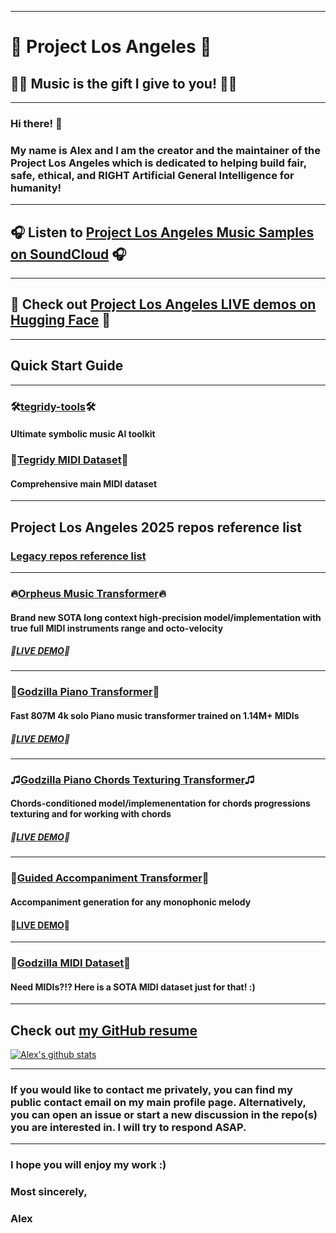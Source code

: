 ***
# 🌇 Project Los Angeles 🌇
## 🎵🎶 Music is the gift I give to you! 🎵🎶

***

### Hi there! 👋

### My name is Alex and I am the creator and the maintainer of the Project Los Angeles which is dedicated to helping build fair, safe, ethical, and RIGHT Artificial General Intelligence for humanity!

***

## 🎧 Listen to [Project Los Angeles Music Samples on SoundCloud](https://soundcloud.com/aleksandr-sigalov-61) 🎧

***

## 🤗 Check out [Project Los Angeles LIVE demos on Hugging Face](https://huggingface.co/asigalov61) 🤗

***

## Quick Start Guide

***

### 🛠️[tegridy-tools](https://github.com/asigalov61/tegridy-tools)🛠️
#### Ultimate symbolic music AI toolkit

### 🎹[Tegridy MIDI Dataset](https://github.com/asigalov61/Tegridy-MIDI-Dataset)🎹
#### Comprehensive main MIDI dataset

***

## Project Los Angeles 2025 repos reference list
### [Legacy repos reference list](https://github.com/asigalov61/asigalov61/blob/main/README_LEGACY.md)

***

### 🔥[Orpheus Music Transformer](https://huggingface.co/asigalov61/Orpheus-Music-Transformer)🔥

#### Brand new SOTA long context high-precision model/implementation with true full MIDI instruments range and octo-velocity

##### 🤗[LIVE DEMO](https://huggingface.co/collections/asigalov61/orpheus-music-transformer-685c3c8e59ed1414c02bb8cd)🤗

***

### 🎹[Godzilla Piano Transformer](https://huggingface.co/asigalov61/Godzilla-Piano-Transformer)🎹

#### Fast 807M 4k solo Piano music transformer trained on 1.14M+ MIDIs

##### 🤗[LIVE DEMO](https://huggingface.co/spaces/asigalov61/Godzilla-Piano-Transformer)🤗

***

### ♫[Godzilla Piano Chords Texturing Transformer](https://huggingface.co/asigalov61/Godzilla-Piano-Transformer)♫

#### Chords-conditioned model/implemenentation for chords progressions texturing and for working with chords

##### 🤗[LIVE DEMO](https://huggingface.co/spaces/projectlosangeles/Godzilla-Piano-Chords-Texturing-Transformer)🤗

***

### 🪈[Guided Accompaniment Transformer](https://huggingface.co/asigalov61/Guided-Accompaniment-Transformer)🪈

#### Accompaniment generation for any monophonic melody

#### 🤗[LIVE DEMO](https://huggingface.co/spaces/asigalov61/Guided-Accompaniment-Transformer)🤗

***

### 📁[Godzilla MIDI Dataset](https://huggingface.co/datasets/projectlosangeles/Godzilla-MIDI-Dataset)📁

#### Need MIDIs?!? Here is a SOTA MIDI dataset just for that! :)

***

## Check out [my GitHub resume](https://resume.github.io/?asigalov61)

[![Alex's github stats](https://github-readme-stats.vercel.app/api?username=asigalov61&count_private=true&show_icons=true&theme=radical)](https://github.com/anuraghazra/github-readme-stats)

***

### If you would like to contact me privately, you can find my public contact email on my main profile page. Alternatively, you can open an issue or start a new discussion in the repo(s) you are interested in. I will try to respond ASAP.

***

### I hope you will enjoy my work :)

### Most sincerely,

### Alex
